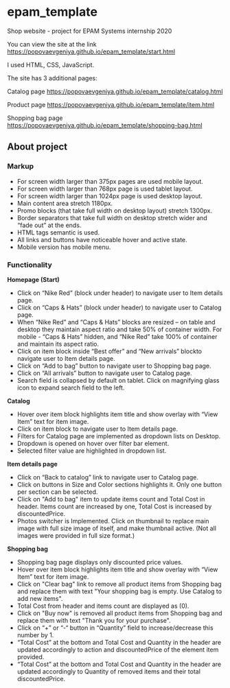 # epam_template
Shop website - project for EPAM Systems internship 2020

You can view the site at the link https://popovaevgeniya.github.io/epam_template/start.html

I used HTML, CSS, JavaScript.

The site has 3 additional pages:

Catalog page https://popovaevgeniya.github.io/epam_template/catalog.html

Product page https://popovaevgeniya.github.io/epam_template/item.html

Shopping bag page https://popovaevgeniya.github.io/epam_template/shopping-bag.html

## About project
### Markup
- For screen width larger than 375px pages are used mobile layout.
- For screen width larger than 768px page is used tablet layout.
- For screen width larger than 1024px page is used desktop layout.
- Main content area stretch 1180px.
- Promo blocks (that take full width on desktop layout) stretch 1300px.
- Border separators that take full width on desktop stretch wider and “fade out” at the ends.
- HTML tags semantic is used.
- All links and buttons have noticeable hover and active state.
- Mobile version has mobile menu.

### Functionality
**Homepage (Start)**
- Click on “Nike Red” (block under header) to navigate user to Item details page.
- Click on “Caps & Hats” (block under header) to navigate user to Catalog page.
- When “Nike Red” and “Caps & Hats” blocks are resized – on table and desktop they maintain aspect ratio and take 50% of container width. For mobile - “Caps & Hats” hidden, and “Nike Red” take 100% of container and maintain its aspect ratio.
- Click on item block inside “Best offer” and “New arrivals” blockto navigate user to Item details page.
- Click on “Add to bag” button to navigate user to Shopping bag page.
- Click on “All arrivals” button to navigate user to Catalog page.
- Search field is collapsed by default on tablet. Click on magnifying glass icon to expand search field to the left. 

**Catalog**
- Hover over item block highlights item title and show overlay with “View Item” text for item image.
- Click on item block to navigate user to Item details page.
- Filters for Catalog page are implemented as dropdown lists on Desktop.
- Dropdown is opened on hover over filter bar element.
- Selected filter value are highlighted in dropdown list.

**Item details page**
- Click on “Back to catalog” link to navigate user to Catalog page.
- Click on buttons in Size and Color sections highlights it. Only one button per section can be selected.
- Click on "Add to bag" item to update items count and Total Cost in header. Items count are increased by one, Total Cost is increased by discountedPrice.
- Photos switcher is Implemented. Click on thumbnail to replace main image with full size image of itself, and make thumbnail active. (Not all images were provided in full size format.)

**Shopping bag**
- Shopping bag page displays only discounted price values.
- Hover over item block highlights item title and show overlay with “View Item” text for item image.
- Click on "Clear bag" link to remove all product items from Shopping bag and replace them with text "Your shopping bag is empty. Use Catalog to add new items".
- Total Cost from header and items count are displayed as (0).
- Click on "Buy now" is removed all product items from Shopping bag and replace them with text "Thank you for your purchase".
- Click on “+” or “-“ button in “Quantity” field to increase/decrease this number by 1.
- “Total Cost” at the bottom and Total Cost and Quantity in the header are updated accordingly to action and discountedPrice of the element item provided.
- “Total Cost” at the bottom and Total Cost and Quantity in the header are updated accordingly to Quantity of removed items and their total discountedPrice.
